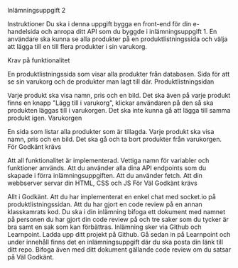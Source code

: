 
Inlämningsuppgift 2

Instruktioner
Du ska i denna uppgift bygga en front-end för din e-handelsida och anropa ditt API som du byggde i inlämningsuppgift 1. En användare ska kunna se alla produkter på en produktlistningssida och välja att lägga till en till flera produkter i sin varukorg.

Krav på funktionalitet

En produktlistningssida som visar alla produkter från databasen.
Sida för att se sin varukorg och de produkter man lagt till där.
Produktlistningsidan

Varje produkt ska visa namn, pris och en bild.
Det ska även på varje produkt finns en knapp "Lägg till i varukorg", klickar användaren på den så ska produkten läggas till i varukorgen.
Det ska inte kunna gå att lägga till samma produkt igen.
Varukorgen

En sida som listar alla produkter som är tillagda.
Varje produkt ska visa namn, pris och en bild.
Det ska gå och ta bort produkter från varukorgen.
För Godkänt krävs

Att all funktionalitet är implementerad.
Vettiga namn för variabler och funktioner används.
Att du använder alla dina API endpoints som du skapade i förra inlämningsuppgiften.
Att du använder fetch.
Att din webbserver servar din HTML, CSS och JS
För Väl Godkänt krävs

Allt i Godkänt.
Att du har implementerat en enkel chat med socket.io på produktlistningssidan.
Att du har gjort en code review på en annan klasskamrats kod. Du ska i din inlämning bifoga ett dokument med namnet på personen du har gjort din code review på och tre saker som du tycker är bra samt en sak som kan förbättras.
Inlämning sker via Github och Learnpoint. Ladda upp ditt projekt på Github. Gå sedan in på Learnpoint och under innehåll finns det en inlämningsuppgift där du ska posta din länk till ditt repo. Bifoga även med ditt dokument gällande code review om du satsar på Väl Godkänt.
